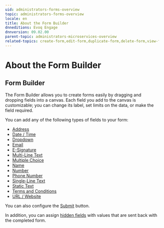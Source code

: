 ```yaml
---
uid: administrators-forms-overview
topic: administrators-forms-overview
locale: en
title: About the Form Builder
dnneditions: Evoq Engage
dnnversion: 09.02.00
parent-topic: administrators-microservices-overview
related-topics: create-form,edit-form,duplicate-form,delete-form,view-form-responses,administrators-structured-content-overview,administrators-fields-overview,about-hidden-fields
---
```


# About the Form Builder

## Form Builder

The Form Builder allows you to create forms easily by dragging and dropping fields into a canvas. Each field you add to the canvas is customizable; you can change its label, set limits on the data, or make the field required.

You can add any of the following types of fields to your form:

*   [Address](xref:form-field-address)
*   [Date / Time](xref:form-field-date-time)
*   [Dropdown](fxref:orm-field-dropdown)
*   [Email](xref:form-field-email)
*   [E-Signature](xref:form-field-esignature)
*   [Multi-Line Text](xref:form-field-multi-line-text)
*   [Multiple Choice](xref:form-field-multiple-choice)
*   [Name](xref:form-field-name)
*   [Number](xref:form-field-number)
*   [Phone Number](xref:form-field-phone-number)
*   [Single-Line Text](xref:form-field-single-line-text)
*   [Static Text](xref:form-field-static-text)
*   [Terms and Conditions](xref:form-field-terms-conditions)
*   [URL / Website](xref:form-field-url-website)

You can also configure the [Submit](xref:form-field-submit) button.

In addition, you can assign [hidden fields](xref:about-hidden-fields) with values that are sent back with the completed form.